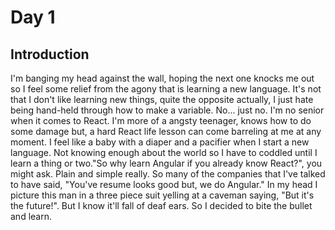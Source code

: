 # Day 1

## Introduction

I'm banging my head against the wall, hoping the next one knocks me out so I feel some relief from the agony that is learning a new language. It's not that I don't like learning new things, quite the opposite actually, I just hate being hand-held through how to make a variable. No... just no. I'm no senior when it comes to React. I'm more of a angsty teenager, knows how to do some damage but, a hard React life lesson can come barreling at me at any moment. I feel like a baby with a diaper and a pacifier when I start a new language. Not knowing enough about the world so I have to coddled until I learn a thing or two."So why learn Angular if you already know React?", you might ask. Plain and simple really. So many of the companies that I've talked to have said, "You've resume looks good but, we do Angular." In my head I picture this man in a three piece suit yelling at a caveman saying, "But it's the future!". But I know it'll fall of deaf ears. So I decided to bite the bullet and learn.

